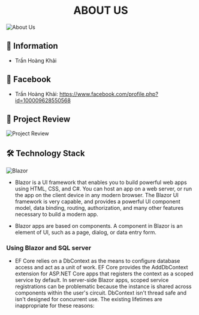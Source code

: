 <h1 align="center">ABOUT US</h1>

![About Us](https://www.nicepng.com/png/detail/125-1255203_png-about-us-icon.png)
<br>

## :busts_in_silhouette: Information
 * Trần Hoàng Khải

## :link: Facebook
* Trần Hoàng Khải: https://www.facebook.com/profile.php?id=100009628550568
## :eyes: Project Review
![Project Review](https://firebasestorage.googleapis.com/v0/b/ktech-5aac9.appspot.com/o/project2.png?alt=media&token=9760fe09-d7c3-4103-845c-a27ff87b20f4)

## :hammer_and_wrench: Technology Stack
![Blazor](https://upload.wikimedia.org/wikipedia/commons/thumb/d/d0/Blazor.png/900px-Blazor.png)
* Blazor is a UI framework that enables you to build powerful web apps using HTML, CSS, and C#. You can host an app on a web server, or run the app on the client device in any modern browser. The Blazor UI framework is very capable, and provides a powerful UI component model, data binding, routing, authorization, and many other features necessary to build a modern app.

* Blazor apps are based on components. A component in Blazor is an element of UI, such as a page, dialog, or data entry form.

### Using Blazor and SQL server
* EF Core relies on a DbContext as the means to configure database access and act as a unit of work. EF Core provides the AddDbContext extension for ASP.NET Core apps that registers the context as a scoped service by default. In server-side Blazor apps, scoped service registrations can be problematic because the instance is shared across components within the user's circuit. DbContext isn't thread safe and isn't designed for concurrent use. The existing lifetimes are inappropriate for these reasons:


